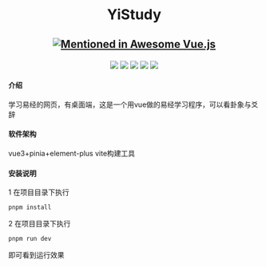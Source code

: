 <h1 align="center">YiStudy</h1>
<h2 align="center">

[![Mentioned in Awesome Vue.js](https://awesome.re/mentioned-badge.svg)](https://github.com/vuejs/awesome-vue)

</h2>

<p align="center">
<img src="https://img.shields.io/badge/vue-^3.3.4-rgb(66, 184, 131)"/>
<img src="https://img.shields.io/badge/element_plus-^3.3.4-blue"/>
<img src="https://img.shields.io/badge/ pinia-^2.1.6-yello"/>
<img src="https://img.shields.io/badge/vite-^4.4.5-pruple"/>
<img src="https://img.shields.io/badge/pnpm-yellow"/>
   

   
#### 介绍
学习易经的网页，有桌面端，这是一个用vue做的易经学习程序，可以看卦象与爻辞

#### 软件架构
vue3+pinia+element-plus
vite构建工具

#### 安装说明
1 在项目目录下执行 
 ```java
 pnpm install  

 ```
 2 在项目目录下执行 
 ```java
 pnpm run dev  

 ```
 即可看到运行效果


